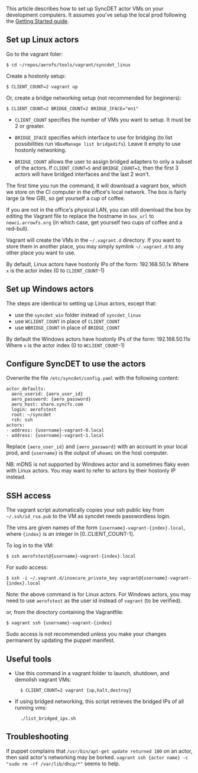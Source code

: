 
This article describes how to set up SyncDET actor VMs on your development computers. It assumes you've setup the local prod following the [Getting Started guide](get_started.html).

Set up Linux actors
---

Go to the vagrant foler:

    $ cd ~/repos/aerofs/tools/vagrant/syncdet_linux
    
Create a hostonly setup:

    $ CLIENT_COUNT=2 vagrant up

Or, create a bridge networking setup (not recommended for beginners):
    
    $ CLIENT_COUNT=2 BRIDGE_COUNT=2 BRIDGE_IFACE="en1"

- `CLIENT_COUNT` specifies the number of VMs you want to setup. It must be 2 or greater.

- `BRIDGE_IFACE` specifies which interface to use for bridging (to
list possibilities run `VBoxManage list bridgedifs`). Leave it empty to use
hostonly networking.

- `BRIDGE_COUNT` allows the user to assign bridged adapters to only a subset of
the actors. If `CLIENT_COUNT=5` and `BRIDGE_COUNT=3`, then the first 3 actors will have
bridged interfaces and the last 2 won't.

The first time you run the command, it will download a vagrant box, which we store on the CI computer in the office's local network. The box is fairly large (a few GB), so get yourself a cup of coffee.

If you are not in the office's physical LAN, you can still download the box by editing the Vagrant file to replace the hostname in `box_url` to `newci.arrowfs.org` (in which case, get yourself two cups of coffee and a red-bull).

Vagrant will create the VMs in the `~/.vagrant.d` directory. If you want to store them in 
another place, you may simply symlink `~/.vagrant.d` to any other place you want to use.

By default, Linux actors have hostonly IPs of the form: 192.168.50.1x
Where `x` is the actor index (0 to `CLIENT_COUNT`-1)

Set up Windows actors
---

The steps are identical to setting up Linux actors, except that:

- use the `syncdet_win` folder instead of `syncdet_linux`
- use `WCLIENT_COUNT` in place of `CLIENT_COUNT`
- use `WBRIDGE_COUNT` in place of `BRIDGE_COUNT`

By default the Windows actors have hostonly IPs of the form: 192.168.50.11x
Where `x` is the actor index (0 to `WCLIENT_COUNT`-1)

Configure SyncDET to use the actors
---

Overwrite the file `/etc/syncdet/config.yaml` with the following content:

```
actor_defaults:
  aero_userid: {aero_user_id}
  aero_password: {aero_password}
  aero_host: share.syncfs.com
  login: aerofstest
  root: ~/syncdet
  rsh: ssh
actors:
- address: {username}-vagrant-0.local
- address: {username}-vagrant-1.local
```

Replace `{aero_user_id}` and `{aero_password}` with an account in your local prod, and `{username}` is the output of `whoami` on the host computer.

NB: mDNS is not supported by Windows actor and is sometimes flaky even with Linux actors. You may want to refer to actors by their hostonly IP instead.

SSH access
---

The vagrant script automatically copies your ssh public key from `~/.ssh/id_rsa.pub`
to the VM as syncdet needs passwordless login.

The vms are given names of the form `{username}-vagrant-{index}.local`, where `{index}` is an integer in [0..CLIENT_COUNT-1].

To log in to the VM:

    $ ssh aerofstest@{username}-vagrant-{index}.local

For sudo access:

    $ ssh -i ~/.vagrant.d/insecure_private_key vagrant@{username}-vagrant-{index}.local

Note: the above command is for Linux actors. For Windows actors, you may need to use `aerofstest` as the user id instead of `vagrant` (to be verified).

or, from the directory containing the Vagrantfile:

    $ vagrant ssh {username}-vagrant-{index}

Sudo access is not recommended unless you make your changes permanent by updating the puppet manifest.

Useful tools
---

- Use this command in a vagrant folder to launch, shutdown, and demolish vagrant VMs:

        $ CLIENT_COUNT=2 vagrant {up,halt,destroy}

- If using bridged networking, this script retrieves the bridged IPs of all running vms:

        ./list_bridged_ips.sh

Troubleshooting
---

If puppet complains that `/usr/bin/apt-get update returned 100` on an actor,
then said actor's networking may be borked. `vagrant ssh {actor name} -c "sudo
rm -rf /var/lib/dhcp/*"` seems to help.
